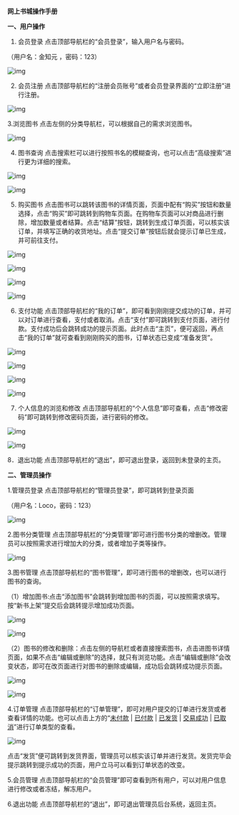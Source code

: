 **网上书城操作手册**

**一、用户操作**

1. 会员登录  点击顶部导航栏的“会员登录”，输入用户名与密码。

（用户名：金知元 ，密码：123）

![img](file:///C:/Users/13484/AppData/Local/Temp/msohtmlclip1/01/clip_image002.jpg)

 

2. 会员注册 点击顶部导航栏的“注册会员账号”或者会员登录界面的“立即注册”进行注册。

![img](file:///C:/Users/13484/AppData/Local/Temp/msohtmlclip1/01/clip_image004.jpg)

3.浏览图书 点击左侧的分类导航栏，可以根据自己的需求浏览图书。

![img](file:///C:/Users/13484/AppData/Local/Temp/msohtmlclip1/01/clip_image006.jpg)

 

4. 图书查询 点击搜索栏可以进行按照书名的模糊查询，也可以点击“高级搜索”进行更为详细的搜索。

![img](file:///C:/Users/13484/AppData/Local/Temp/msohtmlclip1/01/clip_image008.jpg)

![img](file:///C:/Users/13484/AppData/Local/Temp/msohtmlclip1/01/clip_image010.jpg)

5. 购买图书 点击图书可以跳转该图书的详情页面，页面中配有“购买”按钮和数量选择，点击“购买”即可跳转到购物车页面。在购物车页面可以对商品进行删除，增加数量或者结算。点击“结算”按钮，跳转到生成订单页面，可以核实该订单，并填写正确的收货地址。点击“提交订单”按钮后就会提示订单已生成，并可前往支付。

![img](file:///C:/Users/13484/AppData/Local/Temp/msohtmlclip1/01/clip_image012.jpg)

![img](file:///C:/Users/13484/AppData/Local/Temp/msohtmlclip1/01/clip_image014.jpg)

![img](file:///C:/Users/13484/AppData/Local/Temp/msohtmlclip1/01/clip_image016.jpg)

![img](file:///C:/Users/13484/AppData/Local/Temp/msohtmlclip1/01/clip_image018.jpg)

6. 支付功能 点击顶部导航栏的“我的订单”，即可看到刚刚提交成功的订单，并可以对订单进行查看，支付或者取消。点击“支付”即可跳转到支付页面，进行付款。支付成功后会跳转成功的提示页面。此时点击“主页”，便可返回，再点击“我的订单”就可查看到刚刚购买的图书，订单状态已变成“准备发货”。

![img](file:///C:/Users/13484/AppData/Local/Temp/msohtmlclip1/01/clip_image020.jpg)

 

![img](file:///C:/Users/13484/AppData/Local/Temp/msohtmlclip1/01/clip_image022.jpg)

 

![img](file:///C:/Users/13484/AppData/Local/Temp/msohtmlclip1/01/clip_image024.jpg)

 

![img](file:///C:/Users/13484/AppData/Local/Temp/msohtmlclip1/01/clip_image026.jpg)

 

 

7. 个人信息的浏览和修改 点击顶部导航栏的“个人信息”即可查看，点击“修改密码”即可跳转到修改密码页面，进行密码的修改。

![img](file:///C:/Users/13484/AppData/Local/Temp/msohtmlclip1/01/clip_image028.jpg)

![img](file:///C:/Users/13484/AppData/Local/Temp/msohtmlclip1/01/clip_image030.jpg)

8．退出功能 点击顶部导航栏的“退出”，即可退出登录，返回到未登录的主页。

 

 

 

**二、管理员操作**

1.管理员登录 点击顶部导航栏的“管理员登录”，即可跳转到登录页面

（用户名：Loco，密码：123）

![img](file:///C:/Users/13484/AppData/Local/Temp/msohtmlclip1/01/clip_image032.jpg)

 

2.图书分类管理 点击顶部导航栏的“分类管理”即可进行图书分类的增删改。管理员可以按照需求进行增加大的分类，或者增加子类等操作。

![img](file:///C:/Users/13484/AppData/Local/Temp/msohtmlclip1/01/clip_image034.jpg)

3.图书管理 点击顶部导航栏的“图书管理”，即可进行图书的增删改，也可以进行图书的查询。

 （1）增加图书:点击“添加图书”会跳转到增加图书的页面，可以按照需求填写。按“新书上架”提交后会跳转提示增加成功页面。

![img](file:///C:/Users/13484/AppData/Local/Temp/msohtmlclip1/01/clip_image036.jpg)

![img](file:///C:/Users/13484/AppData/Local/Temp/msohtmlclip1/01/clip_image038.jpg)

（2）图书的修改和删除：点击左侧的导航栏或者直接搜索图书，点击进图书详情页面，如果不点击“编辑或删除”的选择，就只有浏览功能。点击“编辑或删除”会改变状态，即可在改页面进行对图书的删除或编辑，成功后会跳转成功提示页面。

![img](file:///C:/Users/13484/AppData/Local/Temp/msohtmlclip1/01/clip_image040.jpg)

![img](file:///C:/Users/13484/AppData/Local/Temp/msohtmlclip1/01/clip_image042.jpg)

 

4.订单管理 点击顶部导航栏的“订单管理”，即可对用户提交的订单进行发货或者查看详情的功能。也可以点击上方的“[未付款](http://localhost:8080/Ebook/AdminOrderServlet?method=findByStatus&status=1) | [已付款](http://localhost:8080/Ebook/AdminOrderServlet?method=findByStatus&status=2) | [已发货](http://localhost:8080/Ebook/AdminOrderServlet?method=findByStatus&status=3) | [交易成功](http://localhost:8080/Ebook/AdminOrderServlet?method=findByStatus&status=4) | [已取消](http://localhost:8080/Ebook/AdminOrderServlet?method=findByStatus&status=5)”进行订单类型的查看。

![img](file:///C:/Users/13484/AppData/Local/Temp/msohtmlclip1/01/clip_image044.jpg)

点击“发货”便可跳转到发货界面，管理员可以核实该订单并进行发货。发货完毕会提示跳转到提示成功的页面，用户立马可以看到订单状态的改变。


5.会员管理 点击顶部导航栏的“会员管理”即可查看到所有用户，可以对用户信息进行修改或者冻结，解冻用户。


6.退出功能 点击顶部导航栏的“退出”，即可退出管理员后台系统，返回主页。
